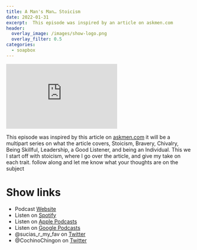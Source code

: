 ```yaml
---
title: A Man's Man… Stoicism
date: 2022-01-31
excerpt:  This episode was inspired by an article on askmen.com
header:
  overlay_image: /images/show-logo.png
  overlay_filter: 0.5
categories:
  - soapbox
---
```


<iframe src='https://embed.podcasts.apple.com/us/podcast/a-mans-man-stoicism/id1548173787?i=1000549498888&amp;theme=dark' height='175' frameborder='0' allowtransparency='true' allow='encrypted-media''></iframe>

This episode was inspired by this article on [askmen.com](https://www.askmen.com/man_skills/essential/how-to-be-a-man-s-man-in-a-culture-that-hates-masculinity.html) it will be a multipart series on what the article covers, Stoicism, Bravery, Chivalry, Being Skillful, Leadership, a Good Listener, and being an Individual. This we I start off with stoicism, where I go over the article, and give my take on each trait. follow along and let me know what your thoughts are on the subject

# Show links

* <i class='fas fa-link'></i>Podcast [ Website](https://sucias.xyz)
* <i class='fab fa-spotify'></i>Listen on [Spotify](https://open.spotify.com/show/3XjoipCU3QzeIaQAAQpBdW)
* <i class='fas fa-podcast'></i>Listen on [Apple Podcasts](https://podcasts.apple.com/us/podcast/sucias-are-my-favorite/id1548173787)
* <i class='fab fa-google-play'></i>Listen on [Google Podcasts](https://podcasts.google.com/feed/aHR0cHM6Ly9hbmNob3IuZm0vcy80MjI0YzYzYy9wb2RjYXN0L3Jzcw==)
* <i class='fab fa-twitter'></i>@sucias_r_my_fav on [Twitter](https://twitter.com/sucias_r_my_fav)
* <i class='fab fa-twitter'></i>@CochinoChingon on [Twitter](https://twitter.com/cochinochingon)
